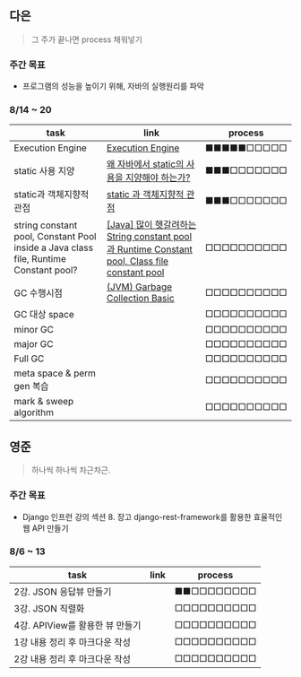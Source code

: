 ## 다은
> 그 주가 끝나면 process 채워넣기

### 주간 목표
- 프로그램의 성능을 높이기 위해, 자바의 실행원리를 파악
  

### 8/14 ~ 20
 | task                         | link    | process    |
| ---------------------------- | --- | ---------- |
| Execution Engine | [Execution Engine](https://github.com/uneap/tech-note/blob/master/Java/JVM/ExecutionEngine.md)|■■■■■□□□□□ |
| static 사용 지양 | [왜 자바에서 static의 사용을 지양해야 하는가?](https://unabated.tistory.com/1041) | ■■■□□□□□□□ |
| static과 객체지향적 관점 | [static 과 객체지향적 관점](https://velog.io/@yyy96/static)| ■■■□□□□□□□ |
| string constant pool, Constant Pool inside a Java class file, Runtime Constant pool? | [[Java] 많이 헷갈려하는 String constant pool과 Runtime Constant pool, Class file constant pool](https://deveric.tistory.com/123)| □□□□□□□□□□ |
| GC 수행시점 |[(JVM) Garbage Collection Basic](https://perfectacle.github.io/2019/05/07/jvm-gc-basic/) | □□□□□□□□□□ |
| GC 대상 space| | □□□□□□□□□□ |
| minor GC | | □□□□□□□□□□ |
| major GC | | □□□□□□□□□□ |
| Full GC | | □□□□□□□□□□ |
| meta space & perm gen 복습 | | □□□□□□□□□□ |
| mark & sweep algorithm | | □□□□□□□□□□ |

## 영준
> 하나씩 하나씩 차근차근.

### 주간 목표
- Django 인프런 강의 섹션 8. 장고 django-rest-framework를 활용한 효율적인 웹 API 만들기

### 8/6 ~ 13
| task                    | link | process    |
| ----------------------- | ---- | ---------- |
| 2강. JSON 응답뷰 만들기         |      | ■■□□□□□□□□ |
| 3강. JSON 직렬화                |      | □□□□□□□□□□ |
| 4강. APIView를 활용한 뷰 만들기  |      | □□□□□□□□□□ |
| 1강 내용 정리 후 마크다운 작성   |      | □□□□□□□□□□ |
| 2강 내용 정리 후 마크다운 작성   |      | □□□□□□□□□□ |
